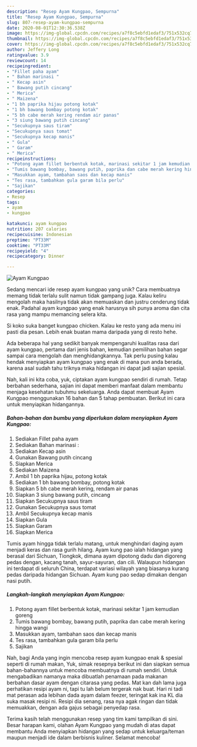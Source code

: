 ```yaml
---
description: "Resep Ayam Kungpao, Sempurna"
title: "Resep Ayam Kungpao, Sempurna"
slug: 807-resep-ayam-kungpao-sempurna
date: 2020-08-01T12:30:36.538Z
image: https://img-global.cpcdn.com/recipes/a7f8c5ebfd1edaf3/751x532cq70/ayam-kungpao-foto-resep-utama.jpg
thumbnail: https://img-global.cpcdn.com/recipes/a7f8c5ebfd1edaf3/751x532cq70/ayam-kungpao-foto-resep-utama.jpg
cover: https://img-global.cpcdn.com/recipes/a7f8c5ebfd1edaf3/751x532cq70/ayam-kungpao-foto-resep-utama.jpg
author: Jeffery Long
ratingvalue: 3.9
reviewcount: 14
recipeingredient:
- "Fillet paha ayam"
- " Bahan marinasi "
- " Kecap asin"
- " Bawang putih cincang"
- " Merica"
- " Maizena"
- "1 bh paprika hijau potong kotak"
- "1 bh bawang bombay potong kotak"
- "5 bh cabe merah kering rendam air panas"
- "3 siung bawang putih cincang"
- "Secukupnya saus tiram"
- "Secukupnya saus tomat"
- "Secukupnya kecap manis"
- " Gula"
- " Garam"
- " Merica"
recipeinstructions:
- "Potong ayam fillet berbentuk kotak, marinasi sekitar 1 jam kemudian goreng"
- "Tumis bawang bombay, bawang putih, paprika dan cabe merah kering hingga wangi"
- "Masukkan ayam, tambahan saos dan kecap manis"
- "Tes rasa, tambahkan gula garam bila perlu"
- "Sajikan"
categories:
- Resep
tags:
- ayam
- kungpao

katakunci: ayam kungpao 
nutrition: 207 calories
recipecuisine: Indonesian
preptime: "PT33M"
cooktime: "PT33M"
recipeyield: "4"
recipecategory: Dinner

---
```



![Ayam Kungpao](https://img-global.cpcdn.com/recipes/a7f8c5ebfd1edaf3/751x532cq70/ayam-kungpao-foto-resep-utama.jpg)

Sedang mencari ide resep ayam kungpao yang unik? Cara membuatnya memang tidak terlalu sulit namun tidak gampang juga. Kalau keliru mengolah maka hasilnya tidak akan memuaskan dan justru cenderung tidak enak. Padahal ayam kungpao yang enak harusnya sih punya aroma dan cita rasa yang mampu memancing selera kita.

Si koko suka banget kungpao chicken. Kalau ke resto yang ada menu ini pasti dia pesan. Lebih enak buatan mama daripada yang di resto hehe.

Ada beberapa hal yang sedikit banyak mempengaruhi kualitas rasa dari ayam kungpao, pertama dari jenis bahan, kemudian pemilihan bahan segar sampai cara mengolah dan menghidangkannya. Tak perlu pusing kalau hendak menyiapkan ayam kungpao yang enak di mana pun anda berada, karena asal sudah tahu triknya maka hidangan ini dapat jadi sajian spesial.


Nah, kali ini kita coba, yuk, ciptakan ayam kungpao sendiri di rumah. Tetap berbahan sederhana, sajian ini dapat memberi manfaat dalam membantu menjaga kesehatan tubuhmu sekeluarga. Anda dapat membuat Ayam Kungpao menggunakan 16 bahan dan 5 tahap pembuatan. Berikut ini cara untuk menyiapkan hidangannya.

<!--inarticleads1-->

##### Bahan-bahan dan bumbu yang diperlukan dalam menyiapkan Ayam Kungpao:

1. Sediakan Fillet paha ayam
1. Sediakan  Bahan marinasi :
1. Sediakan  Kecap asin
1. Gunakan  Bawang putih cincang
1. Siapkan  Merica
1. Sediakan  Maizena
1. Ambil 1 bh paprika hijau, potong kotak
1. Sediakan 1 bh bawang bombay, potong kotak
1. Siapkan 5 bh cabe merah kering, rendam air panas
1. Siapkan 3 siung bawang putih, cincang
1. Siapkan Secukupnya saus tiram
1. Gunakan Secukupnya saus tomat
1. Ambil Secukupnya kecap manis
1. Siapkan  Gula
1. Siapkan  Garam
1. Siapkan  Merica


Tumis ayam hingga tidak terlalu matang, untuk menghindari daging ayam menjadi keras dan rasa gurih hilang. Ayam kung pao ialah hidangan yang berasal dari Sichuan, Tiongkok, dimana ayam dipotong dadu dan digoreng pedas dengan, kacang tanah, sayur-sayuran, dan cili. Walaupun hidangan ini terdapat di seluruh China, terdapat variasi wilayah yang biasanya kurang pedas daripada hidangan Sichuan. Ayam kung pao sedap dimakan dengan nasi putih. 

<!--inarticleads2-->

##### Langkah-langkah menyiapkan Ayam Kungpao:

1. Potong ayam fillet berbentuk kotak, marinasi sekitar 1 jam kemudian goreng
1. Tumis bawang bombay, bawang putih, paprika dan cabe merah kering hingga wangi
1. Masukkan ayam, tambahan saos dan kecap manis
1. Tes rasa, tambahkan gula garam bila perlu
1. Sajikan


Nah, bagi Anda yang ingin mencoba resep ayam kungpao enak &amp; spesial seperti di rumah makan, Yuk, simak resepnya berikut ini dan siapkan semua bahan-bahannya untuk mencoba membuatnya di rumah sendiri. Untuk mengabadikan namanya maka dibuatlah penamaan pada makanan berbahan dasar ayam dengan citarasa yang pedas. Mat kan dah lama juga perhatikan resipi ayam ni, tapi tu lah belum tergerak nak buat. Hari ni tadi mat perasan ada lebihan dada ayam dalam feezer, teringat kak ina KL dia suka masak resipi ni. Resipi dia senang, rasa nya agak ringan dan tidak memuakkan, dengan ada gajus sebagai penyedap rasa. 

Terima kasih telah menggunakan resep yang tim kami tampilkan di sini. Besar harapan kami, olahan Ayam Kungpao yang mudah di atas dapat membantu Anda menyiapkan hidangan yang sedap untuk keluarga/teman maupun menjadi ide dalam berbisnis kuliner. Selamat mencoba!
